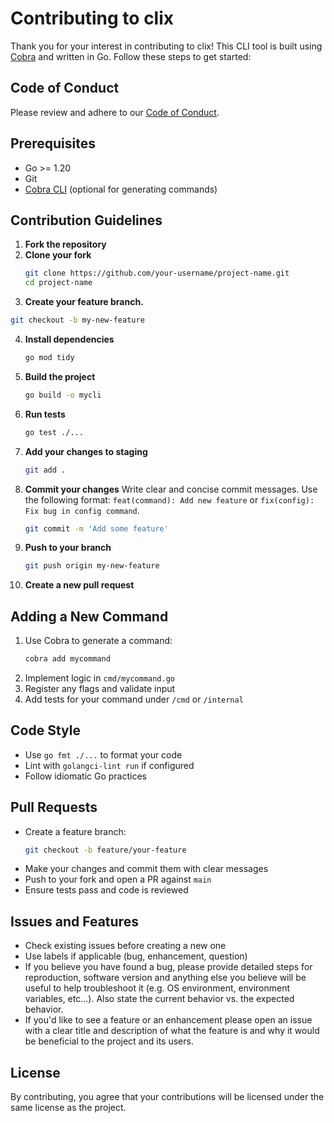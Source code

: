 # Contributing to clix

Thank you for your interest in contributing to clix! This CLI tool is built using [Cobra](https://github.com/spf13/cobra) and written in Go. Follow these steps to get started:

## Code of Conduct

Please review and adhere to our [Code of Conduct](CODE_OF_CONDUCT.md).

## Prerequisites

- Go >= 1.20
- Git
- [Cobra CLI](https://github.com/spf13/cobra) (optional for generating commands)

## Contribution Guidelines

1. **Fork the repository**
2. **Clone your fork**
   ```bash
   git clone https://github.com/your-username/project-name.git
   cd project-name
   ```
3. **Create your feature branch.**
  ```bash
  git checkout -b my-new-feature
  ```
4. **Install dependencies**
   ```bash
   go mod tidy
   ```
5. **Build the project**
   ```bash
   go build -o mycli
   ```
6. **Run tests**
   ```bash
   go test ./...
   ```
7. **Add your changes to staging**
    ```bash
    git add .
    ```
8. **Commit your changes** 
    Write clear and concise commit messages. Use the following format: `feat(command): Add new feature` or `fix(config): Fix bug in config command`.
    ```bash
    git commit -m 'Add some feature'
    ```
9. **Push to your branch**
    ```bash
    git push origin my-new-feature
    ```
10. **Create a new pull request**

## Adding a New Command

1. Use Cobra to generate a command:
   ```bash
   cobra add mycommand
   ```
2. Implement logic in `cmd/mycommand.go`
3. Register any flags and validate input
4. Add tests for your command under `/cmd` or `/internal`

## Code Style

- Use `go fmt ./...` to format your code
- Lint with `golangci-lint run` if configured
- Follow idiomatic Go practices

## Pull Requests

- Create a feature branch:
  ```bash
  git checkout -b feature/your-feature
  ```
- Make your changes and commit them with clear messages
- Push to your fork and open a PR against `main`
- Ensure tests pass and code is reviewed

## Issues and Features

- Check existing issues before creating a new one
- Use labels if applicable (bug, enhancement, question)
- If you believe you have found a bug, please provide detailed steps for reproduction, software version and anything else you believe will be useful to help troubleshoot it (e.g. OS environment, environment variables, etc...). Also state the current behavior vs. the expected behavior.
- If you'd like to see a feature or an enhancement please open an issue with
   a clear title and description of what the feature is and why it would be
   beneficial to the project and its users.

## License

By contributing, you agree that your contributions will be licensed under the same license as the project.
